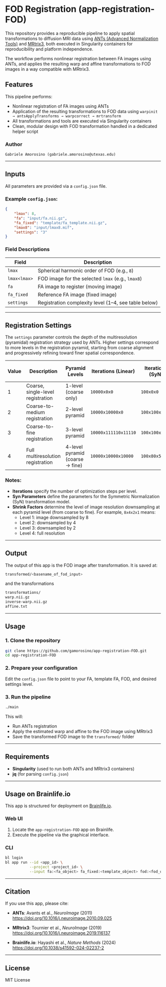# FOD Registration (app-registration-FOD)

This repository provides a reproducible pipeline to apply spatial transformations to diffusion MRI data using [ANTs (Advanced Normalization Tools)](http://stnava.github.io/ANTs/) and [MRtrix3](https://www.mrtrix.org/), both executed in Singularity containers for reproducibility and platform independence.

The workflow performs nonlinear registration between FA images using ANTs, and applies the resulting warp and affine transformations to FOD images in a way compatible with MRtrix3.

## Features

This pipeline performs:
- Nonlinear registration of FA images using ANTs
- Application of the resulting transformations to FOD data using `warpinit → antsApplyTransforms → warpcorrect → mrtransform`
- All transformations and tools are executed via Singularity containers
- Clean, modular design with FOD transformation handled in a dedicated helper script

### Author

    Gabriele Amorosino (gabriele.amorosino@utexas.edu)

---

## Inputs

All parameters are provided via a `config.json` file.

### Example `config.json`:
```json
{
    "lmax": 8,
    "fa": "input/fa.nii.gz",
    "fa_fixed": "template/fa_template.nii.gz",
    "lmax8": "input/lmax8.mif",
    "settings": "3"
}
```

### Field Descriptions

| Field       | Description                                                  |
|-------------|--------------------------------------------------------------|
| `lmax`      | Spherical harmonic order of FOD (e.g., `8`)                             |
| `lmax<lmax>`     | FOD image for the selected `lmax` (e.g., `lmax8`)            |
| `fa`        | FA image to register (moving image)                          |
| `fa_fixed`  | Reference FA image (fixed image)                              |
| `settings`  | Registration complexity level (1–4, see table below)         |

---
## Registration Settings

The `settings` parameter controls the depth of the multiresolution (pyramidal) registration strategy used by ANTs. Higher settings correspond to more levels in the registration pyramid, starting from coarse alignment and progressively refining toward finer spatial correspondence.

| Value | Description                    | Pyramid Levels                                  |  Iterations (Linear)              | Iterations (SyN)                | Shrink Factors (Resolution Downsampling) |
|-------|--------------------------------|--------------------------------------------------|---------------------------|-------------------------------|-------------------------------------------|
| 1     | Coarse, single-level registration | 1-level (coarse only)                          | `10000x0x0`              | `100x0x0`                 | `4x2x1`                                   |
| 2     | Coarse-to-medium registration     | 2-level pyramid                                | `10000x10000x0`          | `100x100x0`           | `4x2x1`                                   |
| 3     | Coarse-to-fine registration       | 3-level pyramid                                | `10000x111110x11110`     | `100x100x30`          | `4x2x1`                                   |
| 4     | Full multiresolution registration | 4-level pyramid (coarse → fine)                | `10000x10000x10000`      | `100x80x50x20`       | `8x4x2x1`                                 |


### Notes:
- **Iterations** specify the number of optimization steps per level.
- **Syn Parameters** define the parameters for the Symmetric Normalization (SyN) transformation model.
- **Shrink Factors** determine the level of image resolution downsampling at each pyramid level (from coarse to fine). For example, `8x4x2x1` means:
  - Level 1: image downsampled by 8
  - Level 2: downsampled by 4
  - Level 3: downsampled by 2
  - Level 4: full resolution

---

## Output

The output of this app is the FOD image after transformation. It is saved at:

```bash
transformed/<basename_of_fod_input>
```
and the transformations

```bash
transformations/
warp.nii.gz
inverse-warp.nii.gz 
affine.txt 
```

---

## Usage

### 1. Clone the repository

```bash
git clone https://github.com/gamorosino/app-registration-FOD.git
cd app-registration-FOD
```

### 2. Prepare your configuration

Edit the `config.json` file to point to your FA, template FA, FOD, and desired settings level.

### 3. Run the pipeline

```bash
./main
```

This will:
- Run ANTs registration
- Apply the estimated warp and affine to the FOD image using MRtrix3
- Save the transformed FOD image to the `transformed/` folder

---

## Requirements

- **Singularity** (used to run both ANTs and MRtrix3 containers)
- **jq** (for parsing `config.json`)

---

## Usage on Brainlife.io

This app is structured for deployment on [Brainlife.io](https://brainlife.io/).

### Web UI

1. Locate the `app-registration-FOD` app on Brainlife.
2. Execute the pipeline via the graphical interface.

### CLI

```bash
bl login
bl app run --id <app_id> \
           --project <project_id> \
           --input fa:<fa_object> fa_fixed:<template_object> fod:<fod_object> ...
```

---

## Citation

If you use this app, please cite:

- **ANTs**: Avants et al., *NeuroImage* (2011)  
  https://doi.org/10.1016/j.neuroimage.2010.09.025

- **MRtrix3**: Tournier et al., *NeuroImage* (2019)  
  https://doi.org/10.1016/j.neuroimage.2019.116137

- **Brainlife.io**: Hayashi et al., *Nature Methods* (2024)  
  https://doi.org/10.1038/s41592-024-02237-2

---

## License

MIT License
